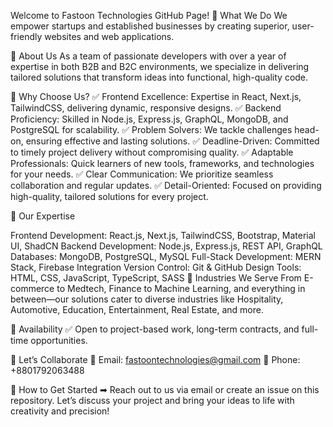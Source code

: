 Welcome to Fastoon Technologies GitHub Page!
🌟 What We Do
We empower startups and established businesses by creating superior, user-friendly websites and web applications.

🌟 About Us
As a team of passionate developers with over a year of expertise in both B2B and B2C environments, we specialize in delivering tailored solutions that transform ideas into functional, high-quality code.

🌟 Why Choose Us?
✅ Frontend Excellence: Expertise in React, Next.js, TailwindCSS, delivering dynamic, responsive designs.
✅ Backend Proficiency: Skilled in Node.js, Express.js, GraphQL, MongoDB, and PostgreSQL for scalability.
✅ Problem Solvers: We tackle challenges head-on, ensuring effective and lasting solutions.
✅ Deadline-Driven: Committed to timely project delivery without compromising quality.
✅ Adaptable Professionals: Quick learners of new tools, frameworks, and technologies for your needs.
✅ Clear Communication: We prioritize seamless collaboration and regular updates.
✅ Detail-Oriented: Focused on providing high-quality, tailored solutions for every project.

🌟 Our Expertise

Frontend Development: React.js, Next.js, TailwindCSS, Bootstrap, Material UI, ShadCN
Backend Development: Node.js, Express.js, REST API, GraphQL
Databases: MongoDB, PostgreSQL, MySQL
Full-Stack Development: MERN Stack, Firebase Integration
Version Control: Git & GitHub
Design Tools: HTML, CSS, JavaScript, TypeScript, SASS
🌟 Industries We Serve
From E-commerce to Medtech, Finance to Machine Learning, and everything in between—our solutions cater to diverse industries like Hospitality, Automotive, Education, Entertainment, Real Estate, and more.

🌟 Availability
✅ Open to project-based work, long-term contracts, and full-time opportunities.

🌟 Let’s Collaborate
📧 Email: fastoontechnologies@gmail.com
📱 Phone: +8801792063488

🌟 How to Get Started
➡ Reach out to us via email or create an issue on this repository. Let’s discuss your project and bring your ideas to life with creativity and precision!
